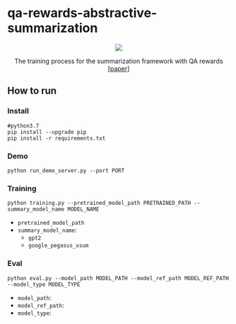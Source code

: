 # qa-rewards-abstractive-summarization
<p align = "center">
<img src = "https://i.imgur.com/jMh44dK.png">
</p>
<p align = "center">
The training process for the summarization framework with QA rewards <a href="https://aclanthology.org/2021.findings-emnlp.47.pdf">[paper]</a>
</p>

## How to run 

### Install 

    #python3.7
    pip install --upgrade pip
    pip install -r requirements.txt

### Demo
    
    python run_demo_server.py --port PORT

### Training
    
    python training.py --pretrained_model_path PRETRAINED_PATH --summary_model_name MODEL_NAME

- `pretrained_model_path`
- `summary_model_name`:
  + `gpt2`
  + `google_pegasus_xsum`

### Eval
    
    python eval.py --model_path MODEL_PATH --model_ref_path MODEL_REF_PATH --model_type MODEL_TYPE

- `model_path`:
- `model_ref_path`:
- `model_type`: